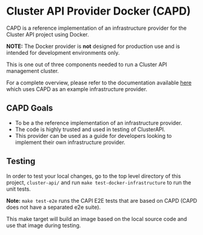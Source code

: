# Cluster API Provider Docker (CAPD)

CAPD is a reference implementation of an infrastructure provider for the Cluster API project using Docker.

**NOTE:** The Docker provider is **not** designed for production use and is intended for development environments only.

This is one out of three components needed to run a Cluster API management cluster.

For a complete overview, please refer to the documentation available [here](https://github.com/kubernetes-sigs/cluster-api/tree/main/bootstrap/kubeadm#cluster-api-bootstrap-provider-kubeadm) which uses CAPD as an example infrastructure provider.

## CAPD Goals

* To be a the reference implementation of an infrastructure provider.
* The code is highly trusted and used in testing of ClusterAPI.
* This provider can be used as a guide for developers looking to implement their own infrastructure provider.

## Testing

In order to test your local changes, go to the top level directory of this project, `cluster-api/` and run
`make test-docker-infrastructure` to run the unit tests. 

**Note:** `make test-e2e` runs the CAPI E2E tests that are based on CAPD (CAPD does not have a separated e2e suite).

This make target will build an image based on the local source code and use that image during testing.